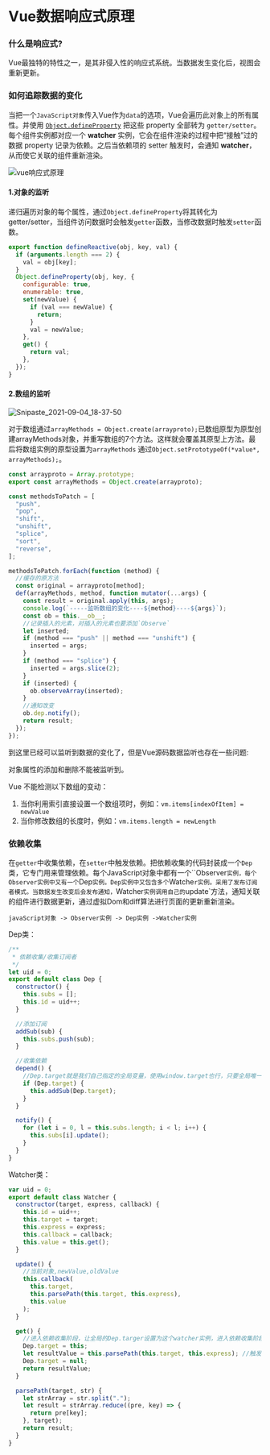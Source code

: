 # Vue数据响应式原理

### 什么是响应式?

 Vue最独特的特性之一，是其非侵入性的响应式系统。当数据发生变化后，视图会重新更新。

  

### 如何追踪数据的变化

当把一个`JavaScript对象`传入Vue作为`data`的选项，Vue会遍历此对象上的所有属性。并使用 [`Object.defineProperty`](https://developer.mozilla.org/zh-CN/docs/Web/JavaScript/Reference/Global_Objects/Object/defineProperty) 把这些 property 全部转为 `getter/setter`。每个组件实例都对应一个 **watcher** 实例，它会在组件渲染的过程中把“接触”过的数据 property 记录为依赖。之后当依赖项的 setter 触发时，会通知 **watcher**，从而使它关联的组件重新渲染。

![vue响应式原理](https://i0.hdslb.com/bfs/album/7d4121643c125a82090362d84f06c994e99432e8.png)

#### 1.对象的监听

递归遍历对象的每个属性，通过`Object.defineProperty`将其转化为getter/setter，当组件访问数据时会触发`getter`函数，当修改数据时触发`setter`函数。

```javascript
export function defineReactive(obj, key, val) {
  if (arguments.length === 2) {
    val = obj[key];
  }
  Object.defineProperty(obj, key, {
    configurable: true,
    enumerable: true,
    set(newValue) {
      if (val === newValue) {
        return;
      }
      val = newValue;
    },
    get() {
      return val;
    },
  });
}
```

#### 2.数组的监听

![Snipaste_2021-09-04_18-37-50](https://i0.hdslb.com/bfs/album/d70763e82a55676ae1dd15ec5ef79ed45fda7abd.png)

对于数组通过`arrayMethods = Object.create(arrayproto);`已数组原型为原型创建arrayMethods对象，并重写数组的7个方法。这样就会覆盖其原型上方法。最后将数组实例的原型设置为`arrayMethods`   通过`Object.setPrototypeOf(*value*, arrayMethods);`。

```js
const arrayproto = Array.prototype;
export const arrayMethods = Object.create(arrayproto);

const methodsToPatch = [
  "push",
  "pop",
  "shift",
  "unshift",
  "splice",
  "sort",
  "reverse",
];

methodsToPatch.forEach(function (method) {
  //缓存的原方法
  const original = arrayproto[method];
  def(arrayMethods, method, function mutator(...args) {
    const result = original.apply(this, args);
    console.log(`-----监听数组的变化----${method}----${args}`);
    const ob = this.__ob__;
    //记录插入的元素，对插入的元素也要添加`Observe`
    let inserted;
    if (method === "push" || method === "unshift") {
      inserted = args;
    }
    if (method === "splice") {
      inserted = args.slice(2);
    }
    if (inserted) {
      ob.observeArray(inserted);
    }
    //通知改变
    ob.dep.notify();
    return result;
  });
});
```



到这里已经可以监听到数据的变化了，但是Vue源码数据监听也存在一些问题:

对象属性的添加和删除不能被监听到。

  Vue 不能检测以下数组的变动：

1. 当你利用索引直接设置一个数组项时，例如：`vm.items[indexOfItem] = newValue`
2. 当你修改数组的长度时，例如：`vm.items.length = newLength`



### 依赖收集

在`getter`中收集依赖，在`setter`中触发依赖。把依赖收集的代码封装成一个`Dep`类，它专门用来管理依赖。每个JavaScript对象中都有一个``Observer`实例，每个Observer实例中又有一个`Dep`实例。Dep实例中又包含多个`Watche`r实例。采用了发布订阅者模式。当数据发生改变后会发布通知，`Watcher`实例调用自己的`update`方法，通知关联的组件进行数据更新，通过虚拟Dom和diff算法进行页面的更新重新渲染。

```
javaScript对象 -> Observer实例 -> Dep实例 ->Watcher实例
```

Dep类：

```js
/**
 * 依赖收集/收集订阅者
 */
let uid = 0;
export default class Dep {
  constructor() {
    this.subs = [];
    this.id = uid++;
  }

  //添加订阅
  addSub(sub) {
    this.subs.push(sub);
  }

  //收集依赖
  depend() {
    //Dep.target就是我们自己指定的全局变量，使用window.target也行，只要全局唯一就行
    if (Dep.target) {
      this.addSub(Dep.target);
    }
  }

  notify() {
    for (let i = 0, l = this.subs.length; i < l; i++) {
      this.subs[i].update();
    }
  }
}
```

Watcher类：

```js
var uid = 0;
export default class Watcher {
  constructor(target, express, callback) {
    this.id = uid++;
    this.target = target;
    this.express = express;
    this.callback = callback;
    this.value = this.get();
  }

  update() {
    //当前对象,newValue,oldValue
    this.callback(
      this.target,
      this.parsePath(this.target, this.express),
      this.value
    );
  }

  get() {
    //进入依赖收集阶段，让全局的Dep.targer设置为这个watcher实例，进入依赖收集阶段
    Dep.target = this;
    let resultValue = this.parsePath(this.target, this.express); //触发`DefineProperty`get方法，触发依赖收集
    Dep.target = null;
    return resultValue;
  }

  parsePath(target, str) {
    let strArray = str.split(".");
    let result = strArray.reduce((pre, key) => {
      return pre[key];
    }, target);
    return result;
  }
}
```


